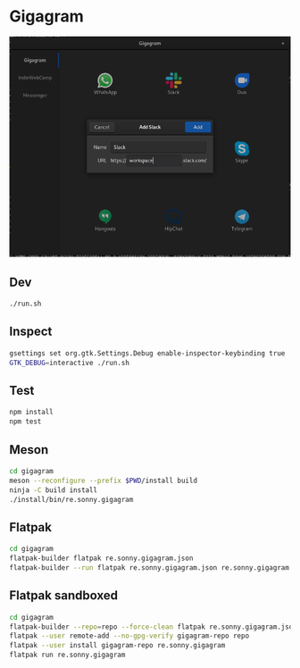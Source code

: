 # Gigagram

![screenshot](screenshot.png)

## Dev

```sh
./run.sh
```

## Inspect

```sh
gsettings set org.gtk.Settings.Debug enable-inspector-keybinding true
GTK_DEBUG=interactive ./run.sh
```

## Test

```sh
npm install
npm test
```

## Meson

```sh
cd gigagram
meson --reconfigure --prefix $PWD/install build
ninja -C build install
./install/bin/re.sonny.gigagram
```

## Flatpak

```sh
cd gigagram
flatpak-builder flatpak re.sonny.gigagram.json
flatpak-builder --run flatpak re.sonny.gigagram.json re.sonny.gigagram
```

## Flatpak sandboxed

```sh
cd gigagram
flatpak-builder --repo=repo --force-clean flatpak re.sonny.gigagram.json
flatpak --user remote-add --no-gpg-verify gigagram-repo repo
flatpak --user install gigagram-repo re.sonny.gigagram
flatpak run re.sonny.gigagram
```
